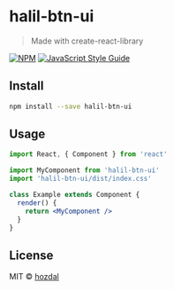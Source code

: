 # halil-btn-ui

> Made with create-react-library

[![NPM](https://img.shields.io/npm/v/halil-btn-ui.svg)](https://www.npmjs.com/package/halil-btn-ui) [![JavaScript Style Guide](https://img.shields.io/badge/code_style-standard-brightgreen.svg)](https://standardjs.com)

## Install

```bash
npm install --save halil-btn-ui
```

## Usage

```jsx
import React, { Component } from 'react'

import MyComponent from 'halil-btn-ui'
import 'halil-btn-ui/dist/index.css'

class Example extends Component {
  render() {
    return <MyComponent />
  }
}
```

## License

MIT © [hozdal](https://github.com/hozdal)

